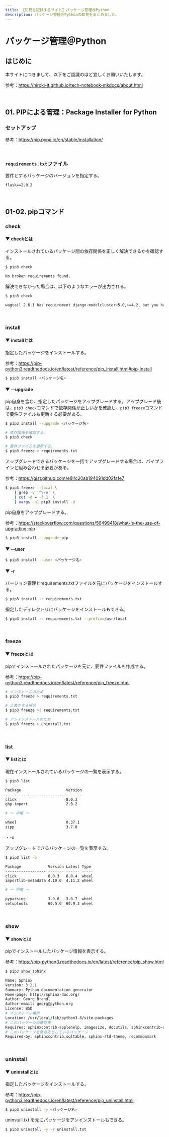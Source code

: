 ```yaml
---
title: 【知見を記録するサイト】パッケージ管理＠Python
description: パッケージ管理＠Pythonの知見をまとめました。
---
```


# パッケージ管理＠Python

## はじめに

本サイトにつきまして、以下をご認識のほど宜しくお願いいたします。

参考：https://hiroki-it.github.io/tech-notebook-mkdocs/about.html

<br>

## 01. PIPによる管理：Package Installer for Python

### セットアップ

参考：https://pip.pypa.io/en/stable/installation/

<br>

### ```requirements.txt```ファイル

要件とするパッケージのバージョンを指定する。

```
flask==2.0.2
```

<br>

## 01-02. pipコマンド

### check

#### ▼ checkとは

インストールされているパッケージ間の依存関係を正しく解決できるかを確認する。

```bash
$ pip3 check

No broken requirements found.
```

解決できなかった場合は、以下のようなエラーが出力される。

```bash
$ pip3 check

wagtail 2.6.1 has requirement django-modelcluster<5.0,>=4.2, but you have django-modelcluster 5.0.
```

<br>

### install

#### ▼ installとは

指定したパッケージをインストールする。

参考：https://pip-python3.readthedocs.io/en/latest/reference/pip_install.html#pip-install

```bash
$ pip3 install <パッケージ名>
```

#### ▼ --upgrade

pip自身を含む、指定したパッケージをアップグレードする。アップグレード後は、```pip3 check```コマンドで依存関係が正しいかを確認し、```pip3 freeze```コマンドで要件ファイルも更新する必要がある。

```bash
$ pip3 install --upgrade <パッケージ名>

# 依存関係を確認する。
$ pip3 check

# 要件ファイルを更新する。
$ pip3 freeze > requirements.txt
```

アップグレードできるパッケージを一括でアップグレードする場合は、パイプラインと組み合わせる必要がある。

参考：https://gist.github.com/e8l/c20ab194091dd02fafe7

```bash
$ pip3 freeze --local \
    | grep -v '^\-e' \
    | cut -d = -f 1  \
    | xargs -n1 pip3 install -U
```

pip自身をアップグレードする。

参考：https://stackoverflow.com/questions/56499418/what-is-the-use-of-upgrading-pip

```bash
$ pip3 install --upgrade pip
```

#### ▼ --user

```bash
$ pip3 install --user <パッケージ名>
```

#### ▼ -r

バージョン管理とrequirements.txtファイルを元にパッケージをインストールする。

```bash
$ pip3 install -r requirements.txt
```
指定したディレクトリにパッケージをインストールもできる。

```bash
$ pip3 install -r requirements.txt --prefix=/usr/local
```

<br>

### freeze

#### ▼ freezeとは

pipでインストールされたパッケージを元に、要件ファイルを作成する。

参考：https://pip-python3.readthedocs.io/en/latest/reference/pip_freeze.html

```bash
# インストールのため
$ pip3 freeze > requirements.txt

# 上書きする場合
$ pip3 freeze >| requirements.txt
```

```bash
# アンインストールのため
$ pip3 freeze > uninstall.txt
```

<br>

### list

#### ▼ listとは

現在インストールされているパッケージの一覧を表示する。

```bash
$ pip3 list

Package                    Version
-------------------------- -------
click                      8.0.3
ghp-import                 2.0.2

# 〜 中略 〜

wheel                      0.37.1
zipp                       3.7.0
```

・-o

アップグレードできるパッケージの一覧を表示する。

```bash
$ pip3 list -o

Package            Version Latest Type
------------------ ------- ------ -----
click              8.0.3   8.0.4  wheel
importlib-metadata 4.10.0  4.11.2 wheel

# 〜 中略 〜

pyparsing          3.0.6   3.0.7  wheel
setuptools         60.5.0  60.9.3 wheel
```

<br>

### show

#### ▼ showとは

pipでインストールしたパッケージ情報を表示する。

参考：https://pip-python3.readthedocs.io/en/latest/reference/pip_show.html

```bash
$ pip3 show sphinx

Name: Sphinx
Version: 3.2.1
Summary: Python documentation generator
Home-page: http://sphinx-doc.org/
Author: Georg Brandl
Author-email: georg@python.org
License: BSD
# インストール場所
Location: /usr/local/lib/python3.8/site-packages
# このパッケージの依存先
Requires: sphinxcontrib-applehelp, imagesize, docutils, sphinxcontrib-serializinghtml, snowballstemmer, sphinxcontrib-htmlhelp, sphinxcontrib-devhelp, sphinxcontrib-jsmath, setuptools, packaging, Pygments, babel, alabaster, sphinxcontrib-qthelp, requests, Jinja2
# このパッケージを依存先としているパッケージ
Required-by: sphinxcontrib.sqltable, sphinx-rtd-theme, recommonmark
```

<br>

### uninstall

#### ▼ uninstallとは

指定したパッケージをインストールする。

参考：https://pip-python3.readthedocs.io/en/latest/reference/pip_uninstall.html

```bash
$ pip3 uninstall -y <パッケージ名>
```

uninstall.txt を元にパッケージをアンインストールもできる。

```bash
$ pip3 uninstall -y -r uninstall.txt
```

<br>
